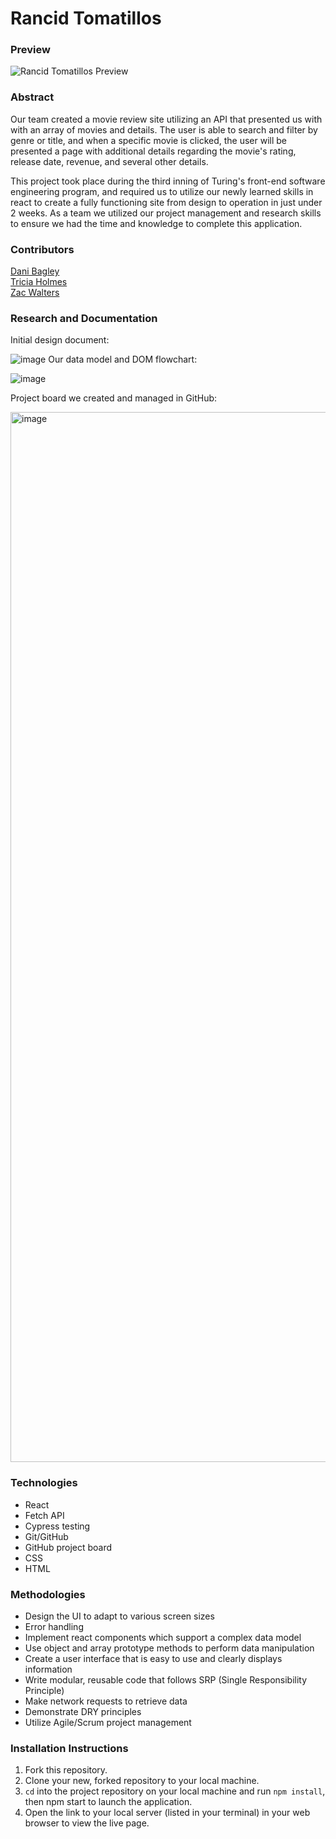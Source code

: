 # Rancid Tomatillos 
### Preview
![Rancid Tomatillos Preview](https://user-images.githubusercontent.com/22826695/207102466-92bb71f0-cea9-47dd-9fe3-5954a6a87d2f.gif)

### Abstract
Our team created a movie review site utilizing an API that presented us with with an array of movies and details. The user is able to search and filter by genre or title, and when a specific movie is clicked, the user will be presented a page with additional details regarding the movie's rating, release date, revenue, and several other details. 

This project took place during the third inning of Turing's front-end software engineering program, and required us to utilize our newly learned skills in react to create a fully functioning site from design to operation in just under 2 weeks. As a team we utilized our project management and research skills to ensure we had the time and knowledge to complete this application.

### Contributors
[Dani Bagley](https://github.com/daniabee)\
[Tricia Holmes](https://github.com/tricia-holmes)\
[Zac Walters](https://github.com/zacwalters4)

### Research and Documentation 
Initial design document: 

![image](https://user-images.githubusercontent.com/22826695/207100116-8c493aba-83e3-452b-9d9d-349eb22fb49c.png)
Our data model and DOM flowchart:

![image](https://user-images.githubusercontent.com/22826695/207100420-0a3a21b0-3e2b-4b58-968f-f864d6691174.png)

Project board we created and managed in GitHub:

<img width="1680" alt="image" src="https://user-images.githubusercontent.com/22826695/207100676-2f7af8cb-300e-4353-afe2-03cfd9ace45e.png">


### Technologies
- React
- Fetch API 
- Cypress testing
- Git/GitHub
- GitHub project board 
- CSS 
- HTML

### Methodologies
- Design the UI to adapt to various screen sizes
- Error handling 
- Implement react components which support a complex data model
- Use object and array prototype methods to perform data manipulation
- Create a user interface that is easy to use and clearly displays information
- Write modular, reusable code that follows SRP (Single Responsibility Principle)
- Make network requests to retrieve data
- Demonstrate DRY principles 
- Utilize Agile/Scrum project management 

### Installation Instructions
1. Fork this repository.
2. Clone your new, forked repository to your local machine.
3. `cd` into the project repository on your local machine and run `npm install`, then npm start to launch the application.
4. Open the link to your local server (listed in your terminal) in your web browser to view the live page.

